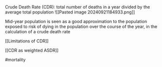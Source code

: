 Crude Death Rate (CDR): total number of deaths in a year divided by the average total population
![[Pasted image 20240921184933.png]]

Mid-year population is seen as a good approximation to the population exposed to risk of dying in the population over the course of the year, in the calculation of a crude death rate

[[Limitations of CDR]]

[[CDR as weighted ASDR]]

#mortality



